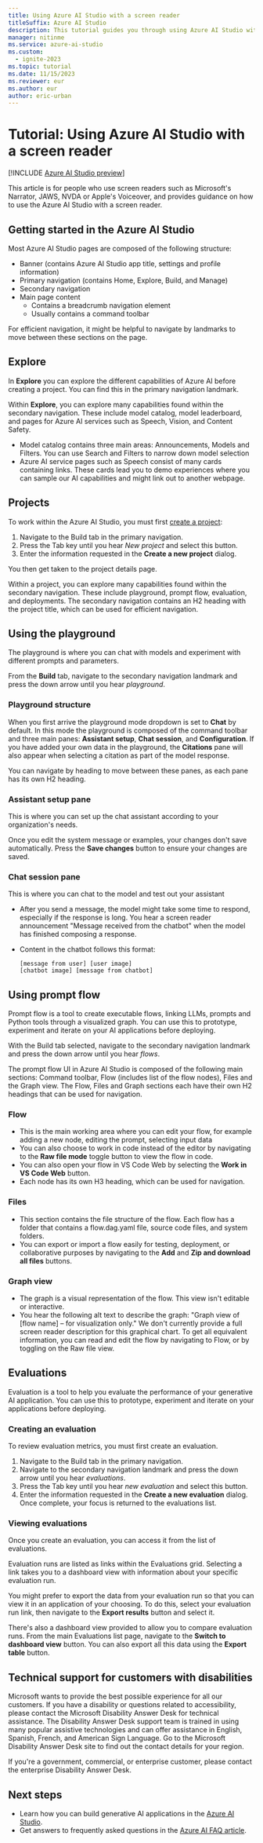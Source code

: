 ```yaml
---
title: Using Azure AI Studio with a screen reader
titleSuffix: Azure AI Studio
description: This tutorial guides you through using Azure AI Studio with a screen reader.
manager: nitinme
ms.service: azure-ai-studio
ms.custom:
  - ignite-2023
ms.topic: tutorial
ms.date: 11/15/2023
ms.reviewer: eur
ms.author: eur
author: eric-urban
---
```


# Tutorial: Using Azure AI Studio with a screen reader

[!INCLUDE [Azure AI Studio preview](../includes/preview-ai-studio.md)]

This article is for people who use screen readers such as Microsoft's Narrator, JAWS, NVDA or Apple's Voiceover, and provides guidance on how to use the Azure AI Studio with a screen reader.   

## Getting started in the Azure AI Studio 

Most Azure AI Studio pages are composed of the following structure: 

- Banner (contains Azure AI Studio app title, settings and profile information) 
- Primary navigation (contains Home, Explore, Build, and Manage) 
- Secondary navigation 
- Main page content 
    - Contains a breadcrumb navigation element 
    - Usually contains a command toolbar 

For efficient navigation, it might be helpful to navigate by landmarks to move between these sections on the page.

## Explore 

In **Explore** you can explore the different capabilities of Azure AI before creating a project. You can find this in the primary navigation landmark.

Within **Explore**, you can explore many capabilities found within the secondary navigation. These include model catalog, model leaderboard, and pages for Azure AI services such as Speech, Vision, and Content Safety. 
- Model catalog contains three main areas: Announcements, Models and Filters. You can use Search and Filters to narrow down model selection 
- Azure AI service pages such as Speech consist of many cards containing links. These cards lead you to demo experiences where you can sample our AI capabilities and might link out to another webpage. 

## Projects 

To work within the Azure AI Studio, you must first [create a project](../how-to/create-projects.md): 
1. Navigate to the Build tab in the primary navigation.
1. Press the Tab key until you hear *New project* and select this button.  
1. Enter the information requested in the **Create a new project** dialog.  

You then get taken to the project details page. 

Within a project, you can explore many capabilities found within the secondary navigation. These include playground, prompt flow, evaluation, and deployments. The secondary navigation contains an H2 heading with the project title, which can be used for efficient navigation.

## Using the playground 

The playground is where you can chat with models and experiment with different prompts and parameters.  

From the **Build** tab, navigate to the secondary navigation landmark and press the down arrow until you hear *playground*.  

### Playground structure 

When you first arrive the playground mode dropdown is set to **Chat** by default. In this mode the playground is composed of the command toolbar and three main panes: **Assistant setup**, **Chat session**, and **Configuration**. If you have added your own data in the playground, the **Citations** pane will also appear when selecting a citation as part of the model response. 

You can navigate by heading to move between these panes, as each pane has its own H2 heading. 

### Assistant setup pane 

This is where you can set up the chat assistant according to your organization's needs. 

Once you edit the system message or examples, your changes don't save automatically. Press the **Save changes** button to ensure your changes are saved. 

### Chat session pane  

This is where you can chat to the model and test out your assistant 
- After you send a message, the model might take some time to respond, especially if the response is long. You hear a screen reader announcement "Message received from the chatbot" when the model has finished composing a response.  
- Content in the chatbot follows this format: 

    ```
    [message from user] [user image] 
    [chatbot image] [message from chatbot] 
    ```


## Using prompt flow 

Prompt flow is a tool to create executable flows, linking LLMs, prompts and Python tools through a visualized graph. You can use this to prototype, experiment and iterate on your AI applications before deploying.  

With the Build tab selected, navigate to the secondary navigation landmark and press the down arrow until you hear *flows*.  

The prompt flow UI in Azure AI Studio is composed of the following main sections: Command toolbar, Flow (includes list of the flow nodes), Files and the Graph view. The Flow, Files and Graph sections each have their own H2 headings that can be used for navigation.


### Flow 

- This is the main working area where you can edit your flow, for example adding a new node, editing the prompt, selecting input data 
- You can also choose to work in code instead of the editor by navigating to the **Raw file mode** toggle button to view the flow in code. 
- You can also open your flow in VS Code Web by selecting the **Work in VS Code Web** button.
- Each node has its own H3 heading, which can be used for navigation.  

### Files 

- This section contains the file structure of the flow. Each flow has a folder that contains a flow.dag.yaml file, source code files, and system folders.  
- You can export or import a flow easily for testing, deployment, or collaborative purposes by navigating to the **Add** and **Zip and download all files** buttons.

### Graph view 

- The graph is a visual representation of the flow. This view isn't editable or interactive. 
- You hear the following alt text to describe the graph: "Graph view of [flow name] – for visualization only." We don't currently provide a full screen reader description for this graphical chart. To get all equivalent information, you can read and edit the flow by navigating to Flow, or by toggling on the Raw file view.  

 
## Evaluations  

Evaluation is a tool to help you evaluate the performance of your generative AI application. You can use this to prototype, experiment and iterate on your applications before deploying.

### Creating an evaluation 

To review evaluation metrics, you must first create an evaluation.  

1. Navigate to the Build tab in the primary navigation.
1. Navigate to the secondary navigation landmark and press the down arrow until you hear *evaluations*.
1. Press the Tab key until you hear *new evaluation* and select this button.  
1. Enter the information requested in the **Create a new evaluation** dialog. Once complete, your focus is returned to the evaluations list. 

### Viewing evaluations 

Once you create an evaluation, you can access it from the list of evaluations.  

Evaluation runs are listed as links within the Evaluations grid. Selecting a link takes you to a dashboard view with information about your specific evaluation run. 

You might prefer to export the data from your evaluation run so that you can view it in an application of your choosing. To do this, select your evaluation run link, then navigate to the **Export results** button and select it. 

There's also a dashboard view provided to allow you to compare evaluation runs. From the main Evaluations list page, navigate to the **Switch to dashboard view** button. You can also export all this data using the **Export table** button. 

 
## Technical support for customers with disabilities 

Microsoft wants to provide the best possible experience for all our customers. If you have a disability or questions related to accessibility, please contact the Microsoft Disability Answer Desk for technical assistance. The Disability Answer Desk support team is trained in using many popular assistive technologies and can offer assistance in English, Spanish, French, and American Sign Language. Go to the Microsoft Disability Answer Desk site to find out the contact details for your region. 

If you're a government, commercial, or enterprise customer, please contact the enterprise Disability Answer Desk. 

## Next steps
* Learn how you can build generative AI applications in the [Azure AI Studio](../what-is-ai-studio.md).
* Get answers to frequently asked questions in the [Azure AI FAQ article](../faq.yml).

